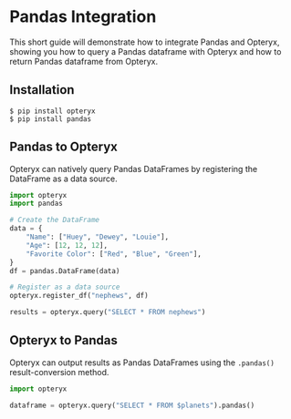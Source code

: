 # Pandas Integration

This short guide will demonstrate how to integrate Pandas and Opteryx, showing you how to query a Pandas dataframe with Opteryx and how to return Pandas dataframe from Opteryx.

## Installation

~~~console
$ pip install opteryx
$ pip install pandas
~~~

## Pandas to Opteryx

Opteryx can natively query Pandas DataFrames by registering the DataFrame as a data source.

~~~python
import opteryx
import pandas

# Create the DataFrame
data = {
    "Name": ["Huey", "Dewey", "Louie"],
    "Age": [12, 12, 12],
    "Favorite Color": ["Red", "Blue", "Green"],
}
df = pandas.DataFrame(data)

# Register as a data source
opteryx.register_df("nephews", df)

results = opteryx.query("SELECT * FROM nephews")
~~~

## Opteryx to Pandas

Opteryx can output results as Pandas DataFrames using the `.pandas()` result-conversion method.

~~~python
import opteryx

dataframe = opteryx.query("SELECT * FROM $planets").pandas()
~~~
